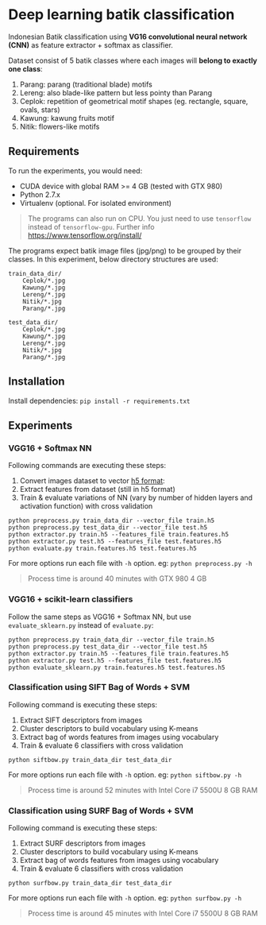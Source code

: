 # Deep learning batik classification

Indonesian Batik classification using **VG16 convolutional neural network (CNN)** as feature extractor + softmax as classifier.

Dataset consist of 5 batik classes where each images will **belong to exactly one class**:

1. Parang: parang (traditional blade) motifs
1. Lereng: also blade-like pattern but less pointy than Parang
1. Ceplok: repetition of geometrical motif shapes (eg. rectangle, square, ovals, stars)
1. Kawung: kawung fruits motif
1. Nitik: flowers-like motifs

## Requirements

To run the experiments, you would need:

* CUDA device with global RAM >= 4 GB (tested with GTX 980)
* Python 2.7.x
* Virtualenv (optional. For isolated environment)

> The programs can also run on CPU. You just need to use `tensorflow` instead of `tensorflow-gpu`. Further info https://www.tensorflow.org/install/

The programs expect batik image files (jpg/png) to be grouped by their classes. In this experiment, below directory structures are used:

```
train_data_dir/
	Ceplok/*.jpg
	Kawung/*.jpg
	Lereng/*.jpg
	Nitik/*.jpg
	Parang/*.jpg

test_data_dir/
	Ceplok/*.jpg
	Kawung/*.jpg
	Lereng/*.jpg
	Nitik/*.jpg
	Parang/*.jpg
```

## Installation

Install dependencies: `pip install -r requirements.txt`

## Experiments

### VGG16 + Softmax NN

Following commands are executing these steps:

1. Convert images dataset to vector [h5 format](http://www.h5py.org/):  
2. Extract features from dataset (still in h5 format)
3. Train & evaluate variations of NN (vary by number of hidden layers and activation function) with cross validation

```
python preprocess.py train_data_dir --vector_file train.h5
python preprocess.py test_data_dir --vector_file test.h5
python extractor.py train.h5 --features_file train.features.h5
python extractor.py test.h5 --features_file test.features.h5
python evaluate.py train.features.h5 test.features.h5
```
For more options run each file with `-h` option. eg: `python preprocess.py -h`

> Process time is around 40 minutes with GTX 980 4 GB

### VGG16 + scikit-learn classifiers

Follow the same steps as VGG16 + Softmax NN, but use `evaluate_sklearn.py` instead of `evaluate.py`:

```
python preprocess.py train_data_dir --vector_file train.h5
python preprocess.py test_data_dir --vector_file test.h5
python extractor.py train.h5 --features_file train.features.h5
python extractor.py test.h5 --features_file test.features.h5
python evaluate_sklearn.py train.features.h5 test.features.h5
```

### Classification using SIFT Bag of Words + SVM

Following command is executing these steps:

1. Extract SIFT descriptors from images
2. Cluster descriptors to build vocabulary using K-means
3. Extract bag of words features from images using vocabulary
4. Train & evaluate 6 classifiers with cross validation

```
python siftbow.py train_data_dir test_data_dir
```

For more options run each file with `-h` option. eg: `python siftbow.py -h`

> Process time is around 52 minutes with Intel Core i7 5500U 8 GB RAM

### Classification using SURF Bag of Words + SVM

Following command is executing these steps:

1. Extract SURF descriptors from images
2. Cluster descriptors to build vocabulary using K-means
3. Extract bag of words features from images using vocabulary
4. Train & evaluate 6 classifiers with cross validation

```
python surfbow.py train_data_dir test_data_dir
```

For more options run each file with `-h` option. eg: `python surfbow.py -h`

> Process time is around 45 minutes with Intel Core i7 5500U 8 GB RAM